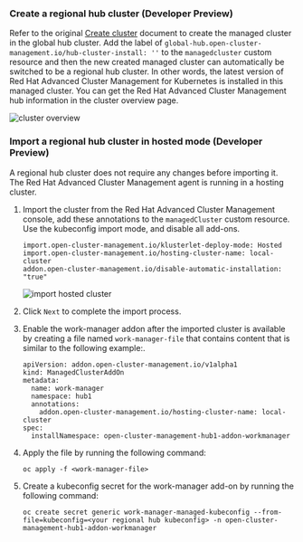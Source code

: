 ### Create a regional hub cluster (Developer Preview)
Refer to the original [Create cluster](https://access.redhat.com/documentation/en-us/red_hat_advanced_cluster_management_for_kubernetes/2.8/html/clusters/cluster_mce_overview#creating-a-cluster) document to create the managed cluster in the global hub cluster. Add the label of `global-hub.open-cluster-management.io/hub-cluster-install: ''` to the `managedcluster` custom resource and then the new created managed cluster can automatically be switched to be a regional hub cluster. In other words, the latest version of Red Hat Advanced Cluster Management for Kubernetes is installed in this managed cluster. You can get the Red Hat Advanced Cluster Management hub information in the cluster overview page.

![cluster overview](cluster_overview.png)

### Import a regional hub cluster in hosted mode (Developer Preview)
A regional hub cluster does not require any changes before importing it. The Red Hat Advanced Cluster Management agent is running in a hosting cluster.

1. Import the cluster from the Red Hat Advanced Cluster Management console, add these annotations to the `managedCluster` custom resource. Use the kubeconfig import mode, and disable all add-ons.

    ```
    import.open-cluster-management.io/klusterlet-deploy-mode: Hosted
    import.open-cluster-management.io/hosting-cluster-name: local-cluster
    addon.open-cluster-management.io/disable-automatic-installation: "true"
    ```

    ![import hosted cluster](import_hosted_cluster.png)

2. Click `Next` to complete the import process.

3. Enable the work-manager addon after the imported cluster is available by creating a file named `work-manager-file` that contains content that is similar to the following example:.

    ```
    apiVersion: addon.open-cluster-management.io/v1alpha1
    kind: ManagedClusterAddOn
    metadata:
      name: work-manager
      namespace: hub1
      annotations:
        addon.open-cluster-management.io/hosting-cluster-name: local-cluster
    spec:
      installNamespace: open-cluster-management-hub1-addon-workmanager
    ```

4. Apply the file by running the following command:

    ```
    oc apply -f <work-manager-file>
    ```

5. Create a kubeconfig secret for the work-manager add-on by running the following command:

   ```
   oc create secret generic work-manager-managed-kubeconfig --from-file=kubeconfig=<your regional hub kubeconfig> -n open-cluster-management-hub1-addon-workmanager
   ```
